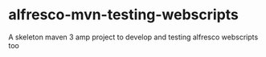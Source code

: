 alfresco-mvn-testing-webscripts
===============================

A skeleton maven 3 amp project to develop and testing alfresco webscripts too
